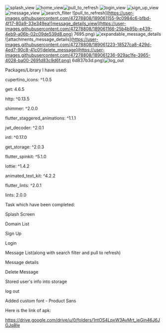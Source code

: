 ![splash_view](https://user-images.githubusercontent.com/47278808/189061060-6d472679-a189-4941-a7b8-268e5d5c2695.png)
![home_view](https://user-images.githubusercontent.com/47278808/189061070-50d8c081-9c78-416c-9bb7-c868b705b9b0.png)![pull_to_refresh](https://user-images.githubusercontent.com/47278808/189061627-8030fead-82cd-4d58-9ef4-de153e0adc70.png)
![login_view](https://user-images.githubusercontent.com/47278808/189061081-9e9970e3-ca63-4be8-b742-b12ec2d46060.png)
![sign_up_view](https://user-images.githubusercontent.com/47278808/189061099-11a48c56-9b14-4349-bed9-1e1f97e5e0f7.png)
![message_view](https://user-images.githubusercontent.com/47278808/189061132-7b8551f3-8c63-4aad-b300-1bba71e2d8e6.png)
![search_fliter](https://user-images.githubusercontent.com/47278808/189061142-a78ab854-2583-42c3-ad90-c5a1559eddf2.png)
![pull_to_refresh](https://user-images.githubusercontent.com/47278808/189061155-9c0984c6-bfbd-4f17-80a9-33e349ea![message_details_view](https://user-images.githubusercontent.com/47278808/189061166-25b4b95b-e439-4eb9-a06b-02c09de539d8.png)
7695.png)
![expandable_message_details](https://user-images.githubusercontent.com/47278808/189061208-57920f7d-2541-41d8-83bf-74c93b0f3bc3.png)
![attachments_message_details](https://user-images.githubusercontent.com/47278808/189061223-18527ca8-429d-4ed7-90c8-41c0![delete_message](https://user-images.githubusercontent.com/47278808/189061236-929ac1fe-3965-4028-ba00-2691d83c9d6f.png)
6d837b3d.png)![log_out](https://user-images.githubusercontent.com/47278808/189061253-4751fe19-4224-4ab6-8958-d2bf7b5b476f.png)

Packages/Library I have used:

cupertino_icons: ^1.0.5

get: 4.6.5

http: ^0.13.5

shimmer: ^2.0.0

flutter_staggered_animations: ^1.1.1

jwt_decoder: ^2.0.1

intl: ^0.17.0

get_storage: ^2.0.3

flutter_spinkit: ^5.1.0

lottie: ^1.4.2

animated_text_kit: ^4.2.2

flutter_lints: ^2.0.1

lints: 2.0.0

Task which have been completed:

Splash Screen

Domain List

Sign Up

Login

Message List(along with search filter and pull to refresh)

Message details

Delete Message 

Stored user's info into storage

log out

Added custom font - Product Sans

Here is the link of apk:

https://drive.google.com/drive/u/0/folders/1ntOS4LpxW3AyMrt_ieGin46J6JGJq8Ie

